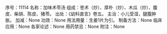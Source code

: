 序号：11114
名称：加味术苓汤
组成：苍术（炒）、厚朴（炒）、木瓜（炒）、腹皮、柴胡、陈皮、猪苓。
出处：《幼科直言》卷五。
主治：小儿受湿，腿腹肿胀。
加减：None
功效：None
用法用量：生姜1片为引。
制备方法：None
临床应用：None
各家论述：None
用药禁忌：None
附注：None
